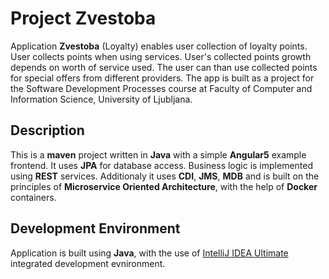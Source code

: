 # Project Zvestoba
Application **Zvestoba** (Loyalty) enables user collection of loyalty points. User collects points when using services. User's collected
points growth depends on worth of service used. The user can than use collected points for special offers from different providers.
The app is built as a project for the Software Development Processes course at Faculty of Computer and Information Science, University of Ljubljana.
## Description
This is a **maven** project written in **Java** with a simple **Angular5** example frontend. It uses **JPA** for database access.
Business logic is implemented using **REST** services. Additionaly it uses **CDI**, **JMS**, **MDB** and is built on the principles of **Microservice Oriented Architecture**, 
with the help of **Docker** containers.
## Development Environment
Application is built using **Java**, with the use of [IntelliJ IDEA Ultimate](https://www.jetbrains.com/idea/) integrated development evnironment.